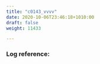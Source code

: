 ```yaml
---
title: "c0143_vvvv"
date: 2020-10-06T23:46:18+1010:00
draft: false
weight: 11433

---
```


### Log reference: <no value>

```
